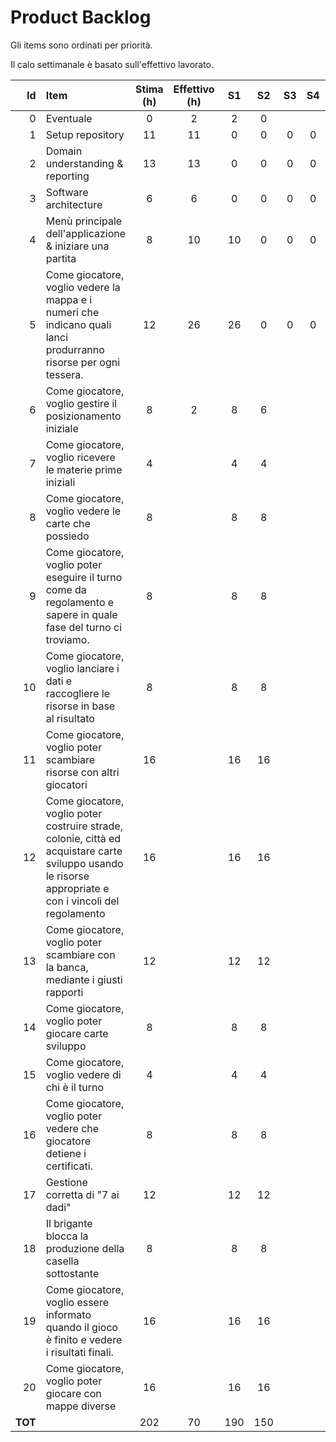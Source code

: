 # Product Backlog

Gli items sono ordinati per priorità.

Il calo settimanale è basato sull'effettivo lavorato.

|      Id | Item                                                                                                                                                     | Stima (h) | Effettivo (h) | S1  | S2  | S3 | S4 | S5 | S6 |
|--------:|:---------------------------------------------------------------------------------------------------------------------------------------------------------|:---------:|:-------------:|:---:|:---:|:--:|:--:|:--:|:--:|
|       0 | Eventuale                                                                                                                                                |     0     |       2       |  2  |  0  |    |    |    |    |
|       1 | Setup repository                                                                                                                                         |    11     |      11       |  0  |  0  | 0  | 0  | 0  | 0  |
|       2 | Domain understanding & reporting                                                                                                                         |    13     |      13       |  0  |  0  | 0  | 0  | 0  | 0  |
|       3 | Software architecture                                                                                                                                    |     6     |       6       |  0  |  0  | 0  | 0  | 0  | 0  |
|       4 | Menù principale dell'applicazione & iniziare una partita                                                                                                 |     8     |      10       | 10  |  0  | 0  | 0  | 0  | 0  |
|       5 | Come giocatore, voglio vedere la mappa e i numeri che indicano quali lanci produrranno risorse per ogni tessera.                                         |    12     |      26       | 26  |  0  | 0  | 0  | 0  | 0  |
|       6 | Come giocatore, voglio gestire il posizionamento iniziale                                                                                                |     8     |       2       |  8  |  6  |    |    |    |    |
|       7 | Come giocatore, voglio ricevere le materie prime iniziali                                                                                                |     4     |               |  4  |  4  |    |    |    |    |
|       8 | Come giocatore, voglio vedere le carte che possiedo                                                                                                      |     8     |               |  8  |  8  |    |    |    |    |
|       9 | Come giocatore, voglio poter eseguire il turno come da regolamento e sapere in quale fase del turno ci troviamo.                                         |     8     |               |  8  |  8  |    |    |    |    |
|      10 | Come giocatore, voglio lanciare i dati e raccogliere le risorse in base al risultato                                                                     |     8     |               |  8  |  8  |    |    |    |    |
|      11 | Come giocatore, voglio poter scambiare risorse con altri giocatori                                                                                       |    16     |               | 16  | 16  |    |    |    |    |
|      12 | Come giocatore, voglio poter costruire strade, colonie, città ed acquistare carte sviluppo usando le risorse appropriate e con i vincoli del regolamento |    16     |               | 16  | 16  |    |    |    |    |
|      13 | Come giocatore, voglio poter scambiare con la banca, mediante i giusti rapporti                                                                          |    12     |               | 12  | 12  |    |    |    |    |
|      14 | Come giocatore, voglio poter giocare carte sviluppo                                                                                                      |     8     |               |  8  |  8  |    |    |    |    |
|      15 | Come giocatore, voglio vedere di chi è il turno                                                                                                          |     4     |               |  4  |  4  |    |    |    |    |
|      16 | Come giocatore, voglio poter vedere che giocatore detiene i certificati.                                                                                 |     8     |               |  8  |  8  |    |    |    |    |
|      17 | Gestione corretta di "7 ai dadi"                                                                                                                         |    12     |               | 12  | 12  |    |    |    |    |
|      18 | Il brigante blocca la produzione della casella sottostante                                                                                               |     8     |               |  8  |  8  |    |    |    |    |
|      19 | Come giocatore, voglio essere informato quando il gioco è finito e vedere i risultati finali.                                                            |    16     |               | 16  | 16  |    |    |    |    |
|      20 | Come giocatore, voglio poter giocare con mappe diverse                                                                                                   |    16     |               | 16  | 16  |    |    |    |    |
| **TOT** |                                                                                                                                                          |    202    |      70       | 190 | 150 |    |    |    |    |
